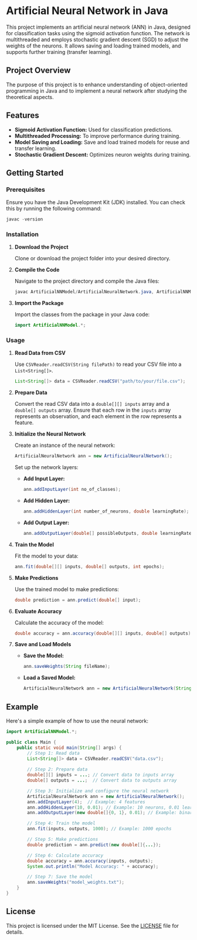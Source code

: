 # Artificial Neural Network in Java

This project implements an artificial neural network (ANN) in Java, designed for classification tasks using the sigmoid activation function. The network is multithreaded and employs stochastic gradient descent (SGD) to adjust the weights of the neurons. It allows saving and loading trained models, and supports further training (transfer learning).

## Project Overview

The purpose of this project is to enhance understanding of object-oriented programming in Java and to implement a neural network after studying the theoretical aspects.

## Features

- **Sigmoid Activation Function:** Used for classification predictions.
- **Multithreaded Processing:** To improve performance during training.
- **Model Saving and Loading:** Save and load trained models for reuse and transfer learning.
- **Stochastic Gradient Descent:** Optimizes neuron weights during training.

## Getting Started

### Prerequisites

Ensure you have the Java Development Kit (JDK) installed. You can check this by running the following command:

```java
javac -version
```

### Installation

1. **Download the Project**

   Clone or download the project folder into your desired directory.

2. **Compile the Code**

   Navigate to the project directory and compile the Java files:

   ```java
   javac ArtificialNNModel/ArtificialNeuralNetwork.java, ArtificialNNModel/BiMap.java, ArtificialNNModel/CSVReader.java, ArtificialNNModel/inputLayer.java, ArtificialNNModel/Layer.java, ArtificialNNModel/outputLayer.java, ArtificialNNModel/Neuron.java
   ```
3. **Import the Package**

   Import the classes from the package in your Java code:

   ```java
   import ArtificialNNModel.*;
   ```

### Usage

1. **Read Data from CSV**

   Use `CSVReader.readCSV(String filePath)` to read your CSV file into a `List<String[]>`.

   ```java
   List<String[]> data = CSVReader.readCSV("path/to/your/file.csv");
   ```

2. **Prepare Data**

   Convert the read CSV data into a `double[][] inputs` array and a `double[] outputs` array. Ensure that each row in the `inputs` array represents an observation, and each element in the row represents a feature.

3. **Initialize the Neural Network**

   Create an instance of the neural network:

   ```java
   ArtificialNeuralNetwork ann = new ArtificialNeuralNetwork();
   ```

   Set up the network layers:

   - **Add Input Layer:**

     ```java
     ann.addInputLayer(int no_of_classes);
     ```

   - **Add Hidden Layer:**

     ```java
     ann.addHiddenLayer(int number_of_neurons, double learningRate);
     ```

   - **Add Output Layer:**

     ```java
     ann.addOutputLayer(double[] possibleOutputs, double learningRate);
     ```

4. **Train the Model**

   Fit the model to your data:

   ```java
   ann.fit(double[][] inputs, double[] outputs, int epochs);
   ```

5. **Make Predictions**

   Use the trained model to make predictions:

   ```java
   double prediction = ann.predict(double[] input);
   ```

6. **Evaluate Accuracy**

   Calculate the accuracy of the model:

   ```java
   double accuracy = ann.accuracy(double[][] inputs, double[] outputs);
   ```

7. **Save and Load Models**

   - **Save the Model:**

     ```java
     ann.saveWeights(String fileName);
     ```

   - **Load a Saved Model:**

     ```java
     ArtificialNeuralNetwork ann = new ArtificialNeuralNetwork(String filename);
     ```

## Example

Here's a simple example of how to use the neural network:

```java
import ArtificialNNModel.*;

public class Main {
    public static void main(String[] args) {
        // Step 1: Read data
        List<String[]> data = CSVReader.readCSV("data.csv");
        
        // Step 2: Prepare data
        double[][] inputs = ...; // Convert data to inputs array
        double[] outputs = ...;  // Convert data to outputs array

        // Step 3: Initialize and configure the neural network
        ArtificialNeuralNetwork ann = new ArtificialNeuralNetwork();
        ann.addInputLayer(4);  // Example: 4 features
        ann.addHiddenLayer(10, 0.01); // Example: 10 neurons, 0.01 learning rate
        ann.addOutputLayer(new double[]{0, 1}, 0.01); // Example: binary classification

        // Step 4: Train the model
        ann.fit(inputs, outputs, 1000); // Example: 1000 epochs

        // Step 5: Make predictions
        double prediction = ann.predict(new double[]{...});

        // Step 6: Calculate accuracy
        double accuracy = ann.accuracy(inputs, outputs);
        System.out.println("Model Accuracy: " + accuracy);

        // Step 7: Save the model
        ann.saveWeights("model_weights.txt");
    }
}
```

## License

This project is licensed under the MIT License. See the [LICENSE](LICENSE) file for details.

